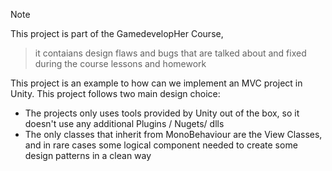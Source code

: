 >[!NOTE]
This project is part of the GamedevelopHer Course,
>
> it contaians design flaws and bugs that are talked about and fixed during the course lessons and homework


This project is an example to how can we implement an MVC project in Unity.
This project follows two main design choice:
- The projects only uses tools provided by Unity out of the box, so it doesn't use any additional Plugins / Nugets/ dlls
- The only classes that inherit from MonoBehaviour are the View Classes, and in rare cases some logical component needed to create some design patterns in a clean way
